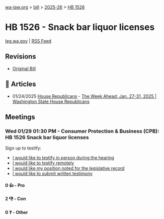 [wa-law.org](/) > [bill](/bill/) > [2025-26](/bill/2025-26/) > [HB 1526](/bill/2025-26/hb/1526/)

# HB 1526 - Snack bar liquor licenses
[leg.wa.gov](https://app.leg.wa.gov/billsummary?BillNumber=1526&Year=2025&Initiative=false) | [RSS Feed](./rss.xml)

## Revisions
* [Original Bill](1/)

## 📰 Articles
* 01/24/2025 [House Republicans](/org/house_republicans/) - [The Week Ahead: Jan. 27-31, 2025 | Washington State House Republicans](https://houserepublicans.wa.gov/week/the-week-ahead-jan-27-31-2025/#:~:text=HB%201526)

## Meetings
### Wed 01/29 01:30 PM - Consumer Protection & Business (CPB): HB 1526 Snack bar liquor licenses
Sign up to testify:
* [I would like to testify in person during the hearing](https://app.leg.wa.gov/csi/Testifier/Add?chamber=House&mId=32574&aId=162328&caId=25181&tId=1)
* [I would like to testify remotely](https://app.leg.wa.gov/csi/Testifier/Add?chamber=House&mId=32574&aId=162328&caId=25181&tId=2)
* [I would like my position noted for the legislative record](https://app.leg.wa.gov/csi/Testifier/Add?chamber=House&mId=32574&aId=162328&caId=25181&tId=3)
* [I would like to submit written testimony](https://app.leg.wa.gov/csi/Testifier/Add?chamber=House&mId=32574&aId=162328&caId=25181&tId=4)

#### 0 👍 - Pro

#### 2 👎 - Con

#### 0 ❓ - Other
